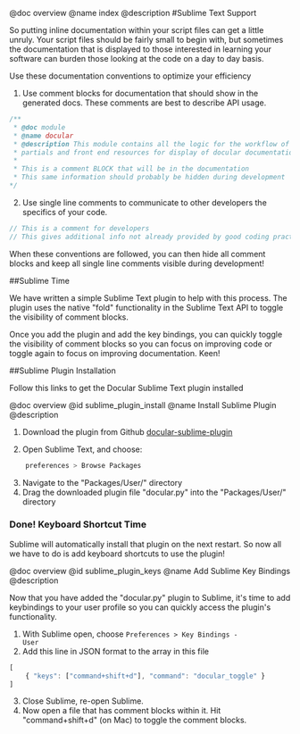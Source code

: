 @doc overview
@name index
@description
#Sublime Text Support

So putting inline documentation within your script files can get a little unruly. Your script files should be fairly small to begin with, but sometimes the documentation that is displayed to those interested in learning your software can burden those looking at the code on a day to day basis.

<div class="alert alert-success"><i class="icon-thumbs-up"></i> Use these documentation conventions to optimize your efficiency</div>

1. Use comment blocks for documentation that should show in the generated docs. These comments are best to describe API usage.
```js
/**
 * @doc module
 * @name docular
 * @description This module contains all the logic for the workflow of generating
 * partials and front end resources for display of docular documentation.
 *
 * This is a comment BLOCK that will be in the documentation
 * This same information should probably be hidden during development
*/
```
2. Use single line comments to communicate to other developers the specifics of your code.
```js
// This is a comment for developers
// This gives additional info not already provided by good coding practices ;-)
```

When these conventions are followed, you can then hide all comment blocks and keep all single line comments visible during development!

##Sublime Time

We have written a simple Sublime Text plugin to help with this process. The plugin uses the native "fold" functionality in the Sublime Text API to toggle the visibility of comment blocks.

Once you add the plugin and add the key bindings, you can quickly toggle the visibility of comment blocks so you can focus on improving code or toggle again to focus on improving documentation. Keen!

##Sublime Plugin Installation

Follow this links to get the Docular Sublime Text plugin installed

<page-list></page-list>


@doc overview
@id sublime_plugin_install
@name Install Sublime Plugin
@description

1. Download the plugin from Github <a href="https://github.com/Vertafore/grunt-docular/docular-sublime-plugin" target="_blank">docular-sublime-plugin</a>

2. Open Sublime Text, and choose:
```bash
    preferences > Browse Packages
```
3. Navigate to the "Packages/User/" directory
4. Drag the downloaded plugin file "docular.py" into the "Packages/User/" directory

<h3>Done! Keyboard Shortcut Time</h3>

Sublime will automatically install that plugin on the next restart. So now all we have to do is add keyboard shortcuts to use the plugin!

<docular-pager></docular-pager>


@doc overview
@id sublime_plugin_keys
@name Add Sublime Key Bindings
@description

Now that you have added the "docular.py" plugin to Sublime, it's time to add keybindings to your user profile so you can quickly access the plugin's functionality.

1. With Sublime open, choose <code>Preferences > Key Bindings - User</code>
2. Add this line in JSON format to the array in this file
```js
[
    { "keys": ["command+shift+d"], "command": "docular_toggle" }
]
```
3. Close Sublime, re-open Sublime.
4. Now open a file that has comment blocks within it. Hit "command+shift+d" (on Mac) to toggle the comment blocks.

<docular-pager></docular-pager>




